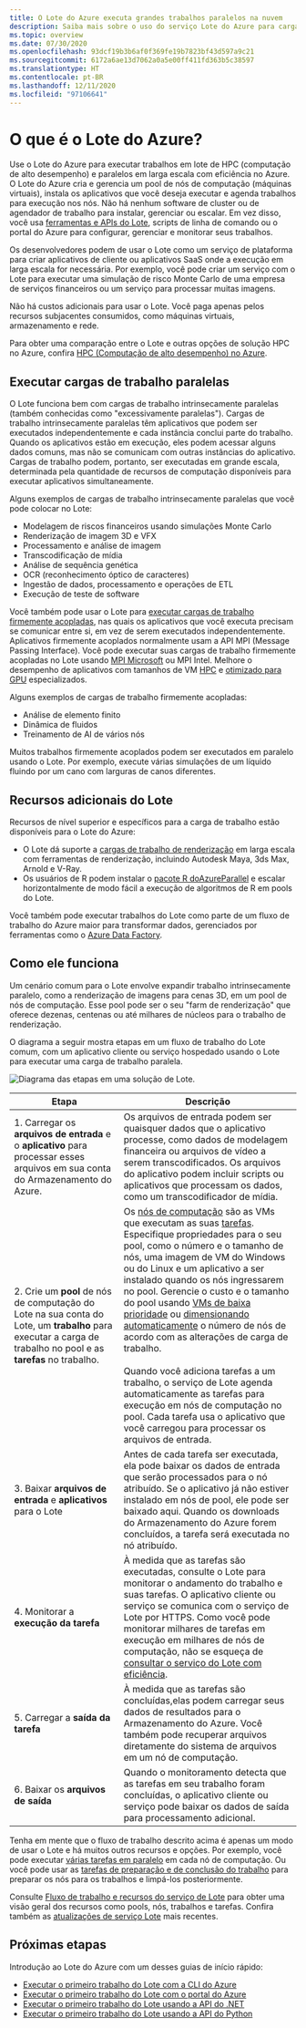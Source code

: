 ```yaml
---
title: O Lote do Azure executa grandes trabalhos paralelos na nuvem
description: Saiba mais sobre o uso do serviço Lote do Azure para cargas de trabalho paralelas e HPC em larga escala.
ms.topic: overview
ms.date: 07/30/2020
ms.openlocfilehash: 93dcf19b3b6af0f369fe19b7823bf43d597a9c21
ms.sourcegitcommit: 6172a6ae13d7062a0a5e00ff411fd363b5c38597
ms.translationtype: HT
ms.contentlocale: pt-BR
ms.lasthandoff: 12/11/2020
ms.locfileid: "97106641"
---
```

# <a name="what-is-azure-batch"></a>O que é o Lote do Azure?

Use o Lote do Azure para executar trabalhos em lote de HPC (computação de alto desempenho) e paralelos em larga escala com eficiência no Azure. O Lote do Azure cria e gerencia um pool de nós de computação (máquinas virtuais), instala os aplicativos que você deseja executar e agenda trabalhos para execução nos nós. Não há nenhum software de cluster ou de agendador de trabalho para instalar, gerenciar ou escalar. Em vez disso, você usa [ferramentas e APIs do Lote](batch-apis-tools.md), scripts de linha de comando ou o portal do Azure para configurar, gerenciar e monitorar seus trabalhos.

Os desenvolvedores podem de usar o Lote como um serviço de plataforma para criar aplicativos de cliente ou aplicativos SaaS onde a execução em larga escala for necessária. Por exemplo, você pode criar um serviço com o Lote para executar uma simulação de risco Monte Carlo de uma empresa de serviços financeiros ou um serviço para processar muitas imagens.

Não há custos adicionais para usar o Lote. Você paga apenas pelos recursos subjacentes consumidos, como máquinas virtuais, armazenamento e rede.

Para obter uma comparação entre o Lote e outras opções de solução HPC no Azure, confira [HPC (Computação de alto desempenho) no Azure](/azure/architecture/topics/high-performance-computing/).

## <a name="run-parallel-workloads"></a>Executar cargas de trabalho paralelas

O Lote funciona bem com cargas de trabalho intrinsecamente paralelas (também conhecidas como "excessivamente paralelas"). Cargas de trabalho intrinsecamente paralelas têm aplicativos que podem ser executados independentemente e cada instância conclui parte do trabalho. Quando os aplicativos estão em execução, eles podem acessar alguns dados comuns, mas não se comunicam com outras instâncias do aplicativo. Cargas de trabalho podem, portanto, ser executadas em grande escala, determinada pela quantidade de recursos de computação disponíveis para executar aplicativos simultaneamente.

Alguns exemplos de cargas de trabalho intrinsecamente paralelas que você pode colocar no Lote:

- Modelagem de riscos financeiros usando simulações Monte Carlo
- Renderização de imagem 3D e VFX
- Processamento e análise de imagem
- Transcodificação de mídia
- Análise de sequência genética
- OCR (reconhecimento óptico de caracteres)
- Ingestão de dados, processamento e operações de ETL
- Execução de teste de software

Você também pode usar o Lote para [executar cargas de trabalho firmemente acopladas](batch-mpi.md), nas quais os aplicativos que você executa precisam se comunicar entre si, em vez de serem executados independentemente. Aplicativos firmemente acoplados normalmente usam a API MPI (Message Passing Interface). Você pode executar suas cargas de trabalho firmemente acopladas no Lote usando [MPI Microsoft](/message-passing-interface/microsoft-mpi) ou MPI Intel. Melhore o desempenho de aplicativos com tamanhos de VM [HPC](../virtual-machines/sizes-hpc.md) e [otimizado para GPU](../virtual-machines/sizes-gpu.md) especializados.

Alguns exemplos de cargas de trabalho firmemente acopladas:

- Análise de elemento finito
- Dinâmica de fluidos
- Treinamento de AI de vários nós

Muitos trabalhos firmemente acoplados podem ser executados em paralelo usando o Lote. Por exemplo, execute várias simulações de um líquido fluindo por um cano com larguras de canos diferentes.

## <a name="additional-batch-capabilities"></a>Recursos adicionais do Lote

Recursos de nível superior e específicos para a carga de trabalho estão disponíveis para o Lote do Azure:

- O Lote dá suporte a [cargas de trabalho de renderização](batch-rendering-service.md) em larga escala com ferramentas de renderização, incluindo Autodesk Maya, 3ds Max, Arnold e V-Ray. 
- Os usuários de R podem instalar o [pacote R doAzureParallel](https://github.com/Azure/doAzureParallel) e escalar horizontalmente de modo fácil a execução de algoritmos de R em pools do Lote.

Você também pode executar trabalhos do Lote como parte de um fluxo de trabalho do Azure maior para transformar dados, gerenciados por ferramentas como o [Azure Data Factory](../data-factory/transform-data-using-dotnet-custom-activity.md).

## <a name="how-it-works"></a>Como ele funciona

Um cenário comum para o Lote envolve expandir trabalho intrinsecamente paralelo, como a renderização de imagens para cenas 3D, em um pool de nós de computação. Esse pool pode ser o seu "farm de renderização" que oferece dezenas, centenas ou até milhares de núcleos para o trabalho de renderização.

O diagrama a seguir mostra etapas em um fluxo de trabalho do Lote comum, com um aplicativo cliente ou serviço hospedado usando o Lote para executar uma carga de trabalho paralela.

![Diagrama das etapas em uma solução de Lote.](./media/batch-technical-overview/tech_overview_03.png)

|Etapa  |Descrição  |
|---------|---------|
|1.  Carregar os **arquivos de entrada** e o **aplicativo** para processar esses arquivos em sua conta do Armazenamento do Azure.     |Os arquivos de entrada podem ser quaisquer dados que o aplicativo processe, como dados de modelagem financeira ou arquivos de vídeo a serem transcodificados. Os arquivos do aplicativo podem incluir scripts ou aplicativos que processam os dados, como um transcodificador de mídia.|
|2.  Crie um **pool** de nós de computação do Lote na sua conta do Lote, um **trabalho** para executar a carga de trabalho no pool e as **tarefas** no trabalho.     | Os [nós de computação](nodes-and-pools.md) são as VMs que executam as suas [tarefas](jobs-and-tasks.md). Especifique propriedades para o seu pool, como o número e o tamanho de nós, uma imagem de VM do Windows ou do Linux e um aplicativo a ser instalado quando os nós ingressarem no pool. Gerencie o custo e o tamanho do pool usando [VMs de baixa prioridade](batch-low-pri-vms.md) ou [dimensionando automaticamente](batch-automatic-scaling.md) o número de nós de acordo com as alterações de carga de trabalho. <br/><br/>Quando você adiciona tarefas a um trabalho, o serviço de Lote agenda automaticamente as tarefas para execução em nós de computação no pool. Cada tarefa usa o aplicativo que você carregou para processar os arquivos de entrada. |
|3.  Baixar **arquivos de entrada** e **aplicativos** para o Lote     |Antes de cada tarefa ser executada, ela pode baixar os dados de entrada que serão processados para o nó atribuído. Se o aplicativo já não estiver instalado em nós de pool, ele pode ser baixado aqui. Quando os downloads do Armazenamento do Azure forem concluídos, a tarefa será executada no nó atribuído.|
|4.  Monitorar a **execução da tarefa**     |À medida que as tarefas são executadas, consulte o Lote para monitorar o andamento do trabalho e suas tarefas. O aplicativo cliente ou serviço se comunica com o serviço de Lote por HTTPS. Como você pode monitorar milhares de tarefas em execução em milhares de nós de computação, não se esqueça de [consultar o serviço do Lote com eficiência](batch-efficient-list-queries.md).|
|5.  Carregar a **saída da tarefa**     |À medida que as tarefas são concluídas,elas podem carregar seus dados de resultados para o Armazenamento do Azure. Você também pode recuperar arquivos diretamente do sistema de arquivos em um nó de computação.|
|6.  Baixar os **arquivos de saída**     |Quando o monitoramento detecta que as tarefas em seu trabalho foram concluídas, o aplicativo cliente ou serviço pode baixar os dados de saída para processamento adicional.|

Tenha em mente que o fluxo de trabalho descrito acima é apenas um modo de usar o Lote e há muitos outros recursos e opções. Por exemplo, você pode executar [várias tarefas em paralelo](batch-parallel-node-tasks.md) em cada nó de computação. Ou você pode usar as [tarefas de preparação e de conclusão do trabalho](batch-job-prep-release.md) para preparar os nós para os trabalhos e limpá-los posteriormente.

Consulte [Fluxo de trabalho e recursos do serviço de Lote](batch-service-workflow-features.md) para obter uma visão geral dos recursos como pools, nós, trabalhos e tarefas. Confira também as [atualizações de serviço Lote](https://azure.microsoft.com/updates/?product=batch) mais recentes.

## <a name="next-steps"></a>Próximas etapas

Introdução ao Lote do Azure com um desses guias de início rápido:
- [Executar o primeiro trabalho do Lote com a CLI do Azure](quick-create-cli.md)
- [Executar o primeiro trabalho do Lote com o portal do Azure](quick-create-portal.md)
- [Executar o primeiro trabalho do Lote usando a API do .NET](quick-run-dotnet.md)
- [Executar o primeiro trabalho do Lote usando a API do Python](quick-run-python.md)
